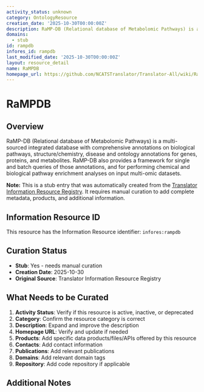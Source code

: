 ```yaml
---
activity_status: unknown
category: OntologyResource
creation_date: '2025-10-30T00:00:00Z'
description: RaMP-DB (Relational database of Metabolomic Pathways) is a multi-sourced integrated database with comprehensive annotations on biological pathways, structure/chemistry, disease and ontology annotations for genes, proteins, and metabolites. RaMP-DB also provides a framework for single and batch queries of those annotations, and for performing chemical and biological pathway enrichment analyses on input multi-omic datasets.
domains:
  - stub
id: rampdb
infores_id: rampdb
last_modified_date: '2025-10-30T00:00:00Z'
layout: resource_detail
name: RaMPDB
homepage_url: https://github.com/NCATSTranslator/Translator-All/wiki/RaMPDB
---
```


# RaMPDB

## Overview

RaMP-DB (Relational database of Metabolomic Pathways) is a multi-sourced integrated database with comprehensive annotations on biological pathways, structure/chemistry, disease and ontology annotations for genes, proteins, and metabolites. RaMP-DB also provides a framework for single and batch queries of those annotations, and for performing chemical and biological pathway enrichment analyses on input multi-omic datasets.

**Note:** This is a stub entry that was automatically created from the [Translator Information Resource Registry](https://biolink.github.io/information-resource-registry/). It requires manual curation to add complete metadata, products, and additional information.

## Information Resource ID

This resource has the Information Resource identifier: `infores:rampdb`

## Curation Status

- **Stub**: Yes - needs manual curation
- **Creation Date**: 2025-10-30
- **Original Source**: Translator Information Resource Registry

## What Needs to be Curated

1. **Activity Status**: Verify if this resource is active, inactive, or deprecated
2. **Category**: Confirm the resource category is correct
3. **Description**: Expand and improve the description
4. **Homepage URL**: Verify and update if needed
5. **Products**: Add specific data products/files/APIs offered by this resource
6. **Contacts**: Add contact information
7. **Publications**: Add relevant publications
8. **Domains**: Add relevant domain tags
9. **Repository**: Add code repository if applicable

## Additional Notes
